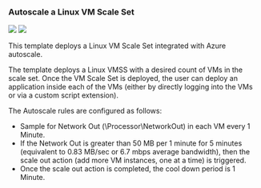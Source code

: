 ### Autoscale a Linux VM Scale Set ###

<a href="https://portal.azure.com/#create/Microsoft.Template/uri/https%3A%2F%2Fraw.githubusercontent.com%2FEvoStream%2Fevostream_addons%2Fmaster%2Fazure_templates%2Fautoscale_ubuntu%2Fazuredeploy.json" target="_blank">  <img src="http://azuredeploy.net/deploybutton.png"/></a>
<a href="http://armviz.io/#/?load=https%3A%2F%2Fraw.githubusercontent.com%2FEvoStream%2Fevostream_addons%2Fmaster%2Fazure_templates%2Fautoscale_ubuntu%2Fazuredeploy.json" target="_blank">  <img src="http://armviz.io/visualizebutton.png"/></a>

This template deploys a Linux VM Scale Set integrated with Azure autoscale.

The template deploys a Linux VMSS with a desired count of VMs in the scale set. Once the VM Scale Set is deployed, the user can deploy an application inside each of the VMs (either by directly logging into the VMs or via a custom script extension).

The Autoscale rules are configured as follows:
- Sample for Network Out (\\Processor\\NetworkOut) in each VM every 1 Minute.
- If the Network Out is greater than 50 MB per 1 minute for 5 minutes (equivalent to 0.83 MB/sec or 6.7 mbps average bandwidth), then the scale out action (add more VM instances, one at a time) is triggered.
- Once the scale out action is completed, the cool down period is 1 Minute.
